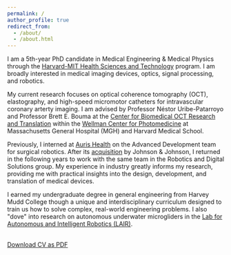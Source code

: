 ```yaml
---
permalink: /
author_profile: true
redirect_from: 
  - /about/
  - /about.html
---
```


I am a 5th-year PhD candidate in Medical Engineering & Medical Physics through the [Harvard-MIT Health Sciences and Technology](https://hst.mit.edu/) program. I am broadly interested in medical imaging devices, optics, signal processing, and robotics.

My current research focuses on optical coherence tomography (OCT), elastography, and high-speed micromotor catheters for intravascular coronary arterty imaging. I am advised by Professor Néstor Uribe-Patarroyo and Professor Brett E. Bouma at the [Center for Biomedical OCT Research and Translation](https://octresearch.org/) within the [Wellman Center for Photomedicine](https://wellman.massgeneral.org/) at Massachusetts General Hospital (MGH) and Harvard Medical School.

Previously, I interned at [Auris Health](https://www.linkedin.com/company/aurishealth/) on the Advanced Development team for surgical robotics. After its [acquisition](https://www.jnj.com/media-center/press-releases/johnson-johnson-announces-agreement-to-acquire-auris-health-inc) by Johnson & Johnson, I returned in the following years to work with the same team in the Robotics and Digital Solutions group. My experience in industry greatly informs my research, providing me with practical insights into the design, development, and translation of medical devices.

I earned my undergraduate degree in general engineering from Harvey Mudd College though a unique and interdisciplinary curriculum designed to train us how to solve complex, real-world engineering problems. I also "dove" into research on autonomous underwater microgliders in the [Lab for Autonomous and Intelligent Robotics (LAIR)](https://www.lair.hmc.edu/).  

  <br>
<div class="cv-download-links">
  <a href="{{ base_path }}/files/Ginger_CV.pdf" class="btn btn--primary">Download CV as PDF</a>
</div>
